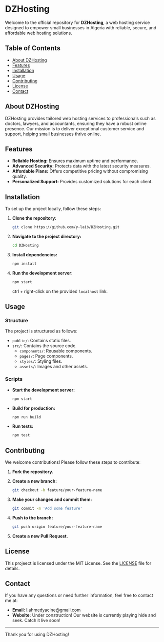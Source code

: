 # DZHosting

Welcome to the official repository for **DZHosting**, a web hosting service designed to empower small businesses in Algeria with reliable, secure, and affordable web hosting solutions.

## Table of Contents

- [About DZHosting](#about-dzhosting)
- [Features](#features)
- [Installation](#installation)
- [Usage](#usage)
- [Contributing](#contributing)
- [License](#license)
- [Contact](#contact)

## About DZHosting

DZHosting provides tailored web hosting services to professionals such as doctors, lawyers, and accountants, ensuring they have a robust online presence. Our mission is to deliver exceptional customer service and support, helping small businesses thrive online.

## Features

- **Reliable Hosting:** Ensures maximum uptime and performance.
- **Advanced Security:** Protects data with the latest security measures.
- **Affordable Plans:** Offers competitive pricing without compromising quality.
- **Personalized Support:** Provides customized solutions for each client.

## Installation

To set up the project locally, follow these steps:

1. **Clone the repository:**

   ```bash
   git clone https://github.com/y-laib/DZHosting.git
   ```

2. **Navigate to the project directory:**

   ```bash
   cd DZHosting
   ```

3. **Install dependencies:**

   ```bash
   npm install
   ```

4. **Run the development server:**

   ```bash
   npm start
   ```

   ctrl + right-click on the provided `localhost` link.

## Usage

### Structure

The project is structured as follows:

- `public/`: Contains static files.
- `src/`: Contains the source code.
  - `components/`: Reusable components.
  - `pages/`: Page components.
  - `styles/`: Styling files.
  - `assets/`: Images and other assets.

### Scripts

- **Start the development server:**

  ```bash
  npm start
  ```

- **Build for production:**

  ```bash
  npm run build
  ```

- **Run tests:**

  ```bash
  npm test
  ```

## Contributing

We welcome contributions! Please follow these steps to contribute:

1. **Fork the repository.**
2. **Create a new branch:**

   ```bash
   git checkout -b feature/your-feature-name
   ```

3. **Make your changes and commit them:**

   ```bash
   git commit -m 'Add some feature'
   ```

4. **Push to the branch:**

   ```bash
   git push origin feature/your-feature-name
   ```

5. **Create a new Pull Request.**

## License

This projeect is licensed under the MIT License. See the [LICENSE](LICENSE) file for details.

## Contact

If you have any questions or need further information, feel free to contact me at:

- **Email:** l.ahmedyacine@gmail.com
- **Website:** Under construction! Our website is currently playing hide and seek. Catch it live soon!

---

Thank you for using DZHosting!
